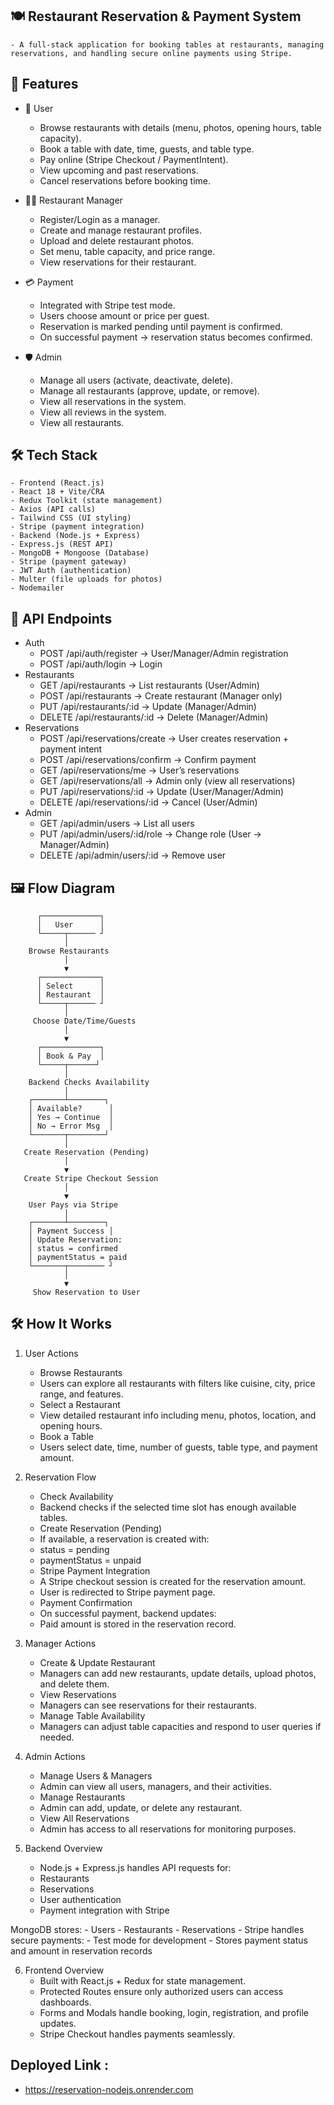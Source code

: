 ## 🍽️ Restaurant Reservation & Payment System
    - A full-stack application for booking tables at restaurants, managing reservations, and handling secure online payments using Stripe.

## 🚀 Features
- 👤 User
    - Browse restaurants with details (menu, photos, opening hours, table capacity).
    - Book a table with date, time, guests, and table type.
    - Pay online (Stripe Checkout / PaymentIntent).
    - View upcoming and past reservations.
    - Cancel reservations before booking time.

- 👨‍🍳 Restaurant Manager
    - Register/Login as a manager.
    - Create and manage restaurant profiles.
    - Upload and delete restaurant photos.
    - Set menu, table capacity, and price range.
    - View reservations for their restaurant.

- 💳 Payment
    - Integrated with Stripe test mode.
    - Users choose amount or price per guest.
    - Reservation is marked pending until payment is confirmed.
    - On successful payment → reservation status becomes confirmed.

- 🛡️ Admin
    - Manage all users (activate, deactivate, delete).
    - Manage all restaurants (approve, update, or remove).
    - View all reservations in the system.
    - View all reviews in the system.
    - View all restaurants.

## 🛠️ Tech Stack
    - Frontend (React.js)
    - React 18 + Vite/CRA
    - Redux Toolkit (state management)
    - Axios (API calls)
    - Tailwind CSS (UI styling)
    - Stripe (payment integration)
    - Backend (Node.js + Express)
    - Express.js (REST API)
    - MongoDB + Mongoose (Database)
    - Stripe (payment gateway)
    - JWT Auth (authentication)
    - Multer (file uploads for photos)
    - Nodemailer

## 📌 API Endpoints
- Auth
    - POST /api/auth/register → User/Manager/Admin registration
    - POST /api/auth/login → Login
- Restaurants
    - GET /api/restaurants → List restaurants (User/Admin)
    - POST /api/restaurants → Create restaurant (Manager only)
    - PUT /api/restaurants/:id → Update (Manager/Admin)
    - DELETE /api/restaurants/:id → Delete (Manager/Admin)
- Reservations
    - POST /api/reservations/create → User creates reservation + payment intent
    - POST /api/reservations/confirm → Confirm payment
    - GET /api/reservations/me → User’s reservations
    - GET /api/reservations/all → Admin only (view all reservations)
    - PUT /api/reservations/:id → Update (User/Manager/Admin)
    - DELETE /api/reservations/:id → Cancel (User/Admin)
- Admin
    - GET /api/admin/users → List all users
    - PUT /api/admin/users/:id/role → Change role (User → Manager/Admin)
    - DELETE /api/admin/users/:id → Remove user

## 🖼️ Flow Diagram
    
          ┌─────────────┐
          │   User      │
          └─────┬────── ┘
                │
        Browse Restaurants
                │
                ▼
          ┌─────────────┐
          │ Select      │
          │ Restaurant  │
          └─────┬────── ┘
                │
         Choose Date/Time/Guests
                │
                ▼
          ┌─────────────┐
          │ Book & Pay  │
          └─────┬──────┘
                │
        Backend Checks Availability
                │
        ┌───────┴────────┐
        │ Available?      │
        │ Yes → Continue  │
        │ No → Error Msg  │
        └───────┬────────┘
                │
       Create Reservation (Pending)
                │
                ▼
       Create Stripe Checkout Session
                │
                ▼
        User Pays via Stripe
                │
        ┌───────┴────────┐
        │ Payment Success │
        │ Update Reservation:
        │ status = confirmed
        │ paymentStatus = paid
        └───────┬──────── ┘
                │
                ▼
         Show Reservation to User

## 🛠️ How It Works
1. User Actions
    - Browse Restaurants
    - Users can explore all restaurants with filters like cuisine, city, price range, and features.
    - Select a Restaurant
    - View detailed restaurant info including menu, photos, location, and opening hours.
    - Book a Table
    - Users select date, time, number of guests, table type, and payment amount.

2. Reservation Flow
    - Check Availability
    - Backend checks if the selected time slot has enough available tables.
    - Create Reservation (Pending)
    - If available, a reservation is created with:
    - status = pending
    - paymentStatus = unpaid
    - Stripe Payment Integration
    - A Stripe checkout session is created for the reservation amount.
    - User is redirected to Stripe payment page.
    - Payment Confirmation
    - On successful payment, backend updates:
    - Paid amount is stored in the reservation record.

3. Manager Actions
    - Create & Update Restaurant
    - Managers can add new restaurants, update details, upload photos, and delete them.
    - View Reservations
    - Managers can see reservations for their restaurants.
    - Manage Table Availability
    - Managers can adjust table capacities and respond to user queries if needed.

4. Admin Actions
    - Manage Users & Managers
    - Admin can view all users, managers, and their activities.
    - Manage Restaurants
    - Admin can add, update, or delete any restaurant.
    - View All Reservations
    - Admin has access to all reservations for monitoring purposes.

5. Backend Overview
    - Node.js + Express.js handles API requests for:
    - Restaurants
    - Reservations
    - User authentication
    - Payment integration with Stripe

MongoDB stores:
    - Users
    - Restaurants
    - Reservations
    - Stripe handles secure payments:
    - Test mode for development
    - Stores payment status and amount in reservation records

6. Frontend Overview
    - Built with React.js + Redux for state management.
    - Protected Routes ensure only authorized users can access dashboards.
    - Forms and Modals handle booking, login, registration, and profile updates.
    - Stripe Checkout handles payments seamlessly.

## Deployed Link :
- https://reservation-nodejs.onrender.com